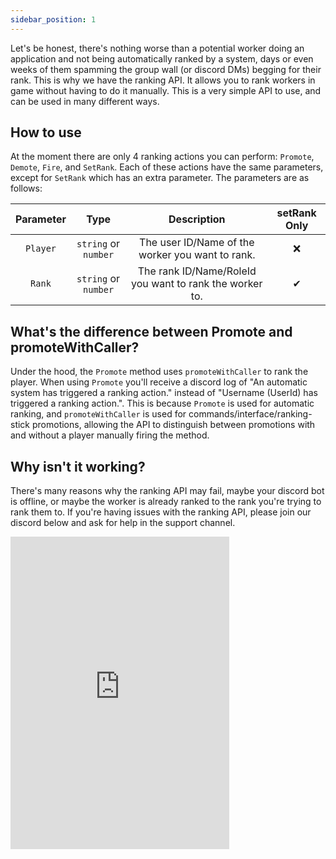 ```yaml
---
sidebar_position: 1
---
```


Let's be honest, there's nothing worse than a potential worker doing an application and not being automatically ranked by a system, days or even weeks of them spamming the group wall (or discord DMs) begging for their rank. This is why we have the ranking API. It allows you to rank workers in game without having to do it manually. This is a very simple API to use, and can be used in many different ways.

## How to use
At the moment there are only 4 ranking actions you can perform: `Promote`, `Demote`, `Fire`, and `SetRank`. Each of these actions have the same parameters, except for `SetRank` which has an extra parameter. The parameters are as follows:

| Parameter | Type | Description | setRank Only |
| :---: | :---: | :---: | :---: |
| `Player` | `string` or `number` | The user ID/Name of the worker you want to rank. | ❌ |
| `Rank` | `string` or `number` | The rank ID/Name/RoleId you want to rank the worker to. | ✔ |

## What's the difference between Promote and promoteWithCaller?
Under the hood, the `Promote` method uses `promoteWithCaller` to rank the player. When using `Promote` you'll receive a discord log of "An automatic system has triggered a ranking action." instead of "Username (UserId) has triggered a ranking action.". This is because `Promote` is used for automatic ranking, and `promoteWithCaller` is used for commands/interface/ranking-stick promotions, allowing the API to distinguish between promotions with and without a player manually firing the method.

## Why isn't it working?
There's many reasons why the ranking API may fail, maybe your discord bot is offline, or maybe the worker is already ranked to the rank you're trying to rank them to. If you're having issues with the ranking API, please join our discord below and ask for help in the support channel.

<iframe src="https://discord.com/widget?id=528920896497516554&theme=dark" width="350" height="500" allowtransparency="true" frameborder="0" sandbox="allow-popups allow-popups-to-escape-sandbox allow-same-origin allow-scripts"></iframe>